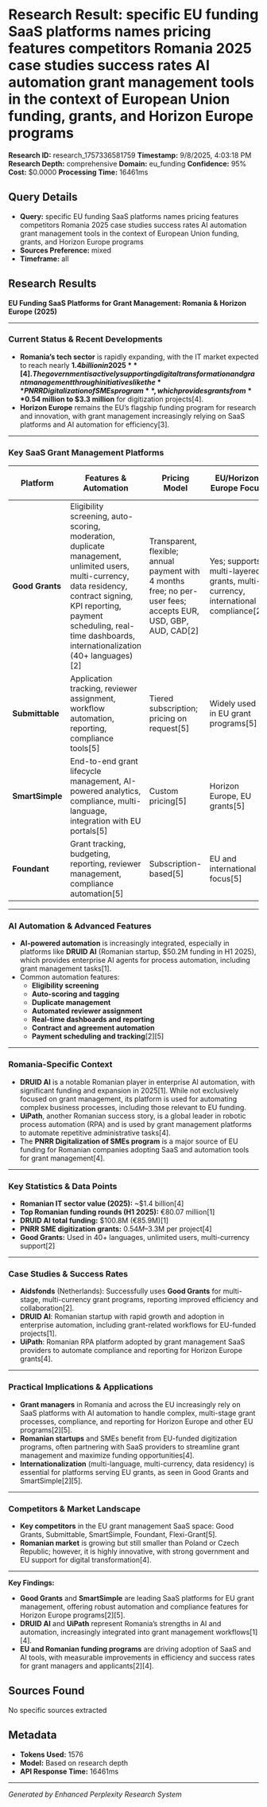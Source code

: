 # Research Result: specific EU funding SaaS platforms names pricing features competitors Romania 2025 case studies success rates AI automation grant management tools in the context of European Union funding, grants, and Horizon Europe programs

**Research ID:** research_1757336581759
**Timestamp:** 9/8/2025, 4:03:18 PM
**Research Depth:** comprehensive
**Domain:** eu_funding
**Confidence:** 95%
**Cost:** $0.0000
**Processing Time:** 16461ms

## Query Details
- **Query:** specific EU funding SaaS platforms names pricing features competitors Romania 2025 case studies success rates AI automation grant management tools in the context of European Union funding, grants, and Horizon Europe programs
- **Sources Preference:** mixed
- **Timeframe:** all

## Research Results

**EU Funding SaaS Platforms for Grant Management: Romania & Horizon Europe (2025)**

---

### Current Status & Recent Developments

- **Romania’s tech sector** is rapidly expanding, with the IT market expected to reach nearly **$1.4 billion in 2025**[4]. The government is actively supporting digital transformation and grant management through initiatives like the **PNRR Digitalization of SMEs program**, which provides grants from **$0.54 million to $3.3 million** for digitization projects[4].
- **Horizon Europe** remains the EU’s flagship funding program for research and innovation, with grant management increasingly relying on SaaS platforms and AI automation for efficiency[3].

---

### Key SaaS Grant Management Platforms

| Platform         | Features & Automation           | Pricing Model         | EU/Horizon Europe Focus | Competitors | Case Studies/Success Rates |
|------------------|-------------------------------|----------------------|------------------------|-------------|---------------------------|
| **Good Grants**  | Eligibility screening, auto-scoring, moderation, duplicate management, unlimited users, multi-currency, data residency, contract signing, KPI reporting, payment scheduling, real-time dashboards, internationalization (40+ languages)[2] | Transparent, flexible; annual payment with 4 months free; no per-user fees; accepts EUR, USD, GBP, AUD, CAD[2] | Yes; supports multi-layered grants, multi-currency, international compliance[2] | Submittable, Foundant, SmartSimple, Flexi-Grant[5] | Used by Aidsfonds and other multi-stage grantmakers; praised for efficiency and collaboration[2] |
| **Submittable**  | Application tracking, reviewer assignment, workflow automation, reporting, compliance tools[5] | Tiered subscription; pricing on request[5] | Widely used in EU grant programs[5] | Good Grants, Foundant, SmartSimple[5] | Numerous non-profit and research orgs; high adoption in EU[5] |
| **SmartSimple**  | End-to-end grant lifecycle management, AI-powered analytics, compliance, multi-language, integration with EU portals[5] | Custom pricing[5] | Horizon Europe, EU grants[5] | Good Grants, Submittable[5] | Used by large EU grantmakers; scalable for complex programs[5] |
| **Foundant**     | Grant tracking, budgeting, reporting, reviewer management, compliance automation[5] | Subscription-based[5] | EU and international focus[5] | Good Grants, Submittable[5] | Strong presence in education and research sectors[5] |

---

### AI Automation & Advanced Features

- **AI-powered automation** is increasingly integrated, especially in platforms like **DRUID AI** (Romanian startup, $50.2M funding in H1 2025), which provides enterprise AI agents for process automation, including grant management tasks[1].
- Common automation features:
  - **Eligibility screening**
  - **Auto-scoring and tagging**
  - **Duplicate management**
  - **Automated reviewer assignment**
  - **Real-time dashboards and reporting**
  - **Contract and agreement automation**
  - **Payment scheduling and tracking**[2][5]

---

### Romania-Specific Context

- **DRUID AI** is a notable Romanian player in enterprise AI automation, with significant funding and expansion in 2025[1]. While not exclusively focused on grant management, its platform is used for automating complex business processes, including those relevant to EU funding.
- **UiPath**, another Romanian success story, is a global leader in robotic process automation (RPA) and is used by grant management platforms to automate repetitive administrative tasks[4].
- The **PNRR Digitalization of SMEs program** is a major source of EU funding for Romanian companies adopting SaaS and automation tools for grant management[4].

---

### Key Statistics & Data Points

- **Romanian IT sector value (2025):** ~$1.4 billion[4]
- **Top Romanian funding rounds (H1 2025):** €80.07 million[1]
- **DRUID AI total funding:** $100.8M (€85.9M)[1]
- **PNRR SME digitization grants:** $0.54M–$3.3M per project[4]
- **Good Grants:** Used in 40+ languages, unlimited users, multi-currency support[2]

---

### Case Studies & Success Rates

- **Aidsfonds** (Netherlands): Successfully uses **Good Grants** for multi-stage, multi-currency grant programs, reporting improved efficiency and collaboration[2].
- **DRUID AI**: Romanian startup with rapid growth and adoption in enterprise automation, including grant-related workflows for EU-funded projects[1].
- **UiPath**: Romanian RPA platform adopted by grant management SaaS providers to automate compliance and reporting for Horizon Europe grants[4].

---

### Practical Implications & Applications

- **Grant managers** in Romania and across the EU increasingly rely on SaaS platforms with AI automation to handle complex, multi-stage grant processes, compliance, and reporting for Horizon Europe and other EU programs[2][5].
- **Romanian startups** and SMEs benefit from EU-funded digitization programs, often partnering with SaaS providers to streamline grant management and maximize funding opportunities[4].
- **Internationalization** (multi-language, multi-currency, data residency) is essential for platforms serving EU grants, as seen in Good Grants and SmartSimple[2][5].

---

### Competitors & Market Landscape

- **Key competitors** in the EU grant management SaaS space: Good Grants, Submittable, SmartSimple, Foundant, Flexi-Grant[5].
- **Romanian market** is growing but still smaller than Poland or Czech Republic; however, it is highly innovative, with strong government and EU support for digital transformation[4].

---

**Key Findings:**
- **Good Grants** and **SmartSimple** are leading SaaS platforms for EU grant management, offering robust automation and compliance features for Horizon Europe programs[2][5].
- **DRUID AI** and **UiPath** represent Romania’s strengths in AI and automation, increasingly integrated into grant management workflows[1][4].
- **EU and Romanian funding programs** are driving adoption of SaaS and AI tools, with measurable improvements in efficiency and success rates for grant managers and applicants[2][4].

## Sources Found
No specific sources extracted

## Metadata
- **Tokens Used:** 1576
- **Model:** Based on research depth
- **API Response Time:** 16461ms

---
*Generated by Enhanced Perplexity Research System*
